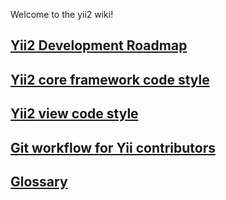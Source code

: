 Welcome to the yii2 wiki!

## [Yii2 Development Roadmap](https://github.com/yiisoft/yii2/wiki/Yii2-Development-Roadmap)
## [Yii2 core framework code style](https://github.com/yiisoft/yii2/wiki/Core-framework-code-style)
## [Yii2 view code style](https://github.com/yiisoft/yii2/wiki/Yii2-view-code-style)
## [Git workflow for Yii contributors](https://github.com/yiisoft/yii2/blob/master/docs/internals/git-workflow.md)

## [Glossary](https://github.com/yiisoft/yii2/wiki/Glossary)
